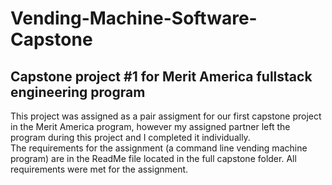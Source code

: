 # Vending-Machine-Software-Capstone
## Capstone project #1 for Merit America fullstack engineering program <br>
This project was assigned as a pair assigment for our first capstone project in the Merit America program, however my assigned partner left the program during this project and I completed it individually. <br>
The requirements for the assignment (a command line vending machine program) are in the ReadMe file located in the full capstone folder. All requirements were met for the assignment.

